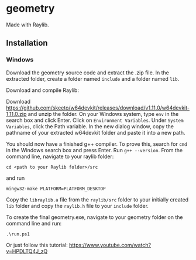 # geometry
Made with Raylib.

## Installation
### Windows

Download the geometry source code and extract the .zip file.
In the extracted folder, create a folder named `include` and a folder named `lib`.

Download and compile Raylib:

Download https://github.com/skeeto/w64devkit/releases/download/v1.11.0/w64devkit-1.11.0.zip and unzip the folder.
On your Windows system, type `env` in the search box and click Enter. Click on `Environment Variables`. Under `System Variables`, click the Path variable. In the new dialog window, copy the pathname of your extracted w64devkit folder and paste it into a new path.

You should now have a finished g++ compiler. To prove this, search for `cmd` in the Windows search box and press Enter. Run `g++ --version`.
From the command line, navigate to your raylib folder:
```
cd <path to your Raylib folder>/src
```
and run
```
mingw32-make PLATFORM=PLATFORM_DESKTOP
```

Copy the `libraylib.a` file from the `raylib/src` folder to your initially created `lib` folder and copy the `raylib.h` file to your `include` folder.

To create the final geometry.exe, navigate to your geometry folder on the command line and run:

```
.\run.ps1
```

Or just follow this tutorial: https://www.youtube.com/watch?v=HPDLTQ4J_zQ
